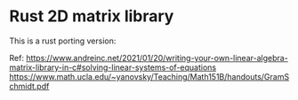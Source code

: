 # Rust 2D matrix library

This is a rust porting version:

Ref: 
https://www.andreinc.net/2021/01/20/writing-your-own-linear-algebra-matrix-library-in-c#solving-linear-systems-of-equations
https://www.math.ucla.edu/~yanovsky/Teaching/Math151B/handouts/GramSchmidt.pdf


